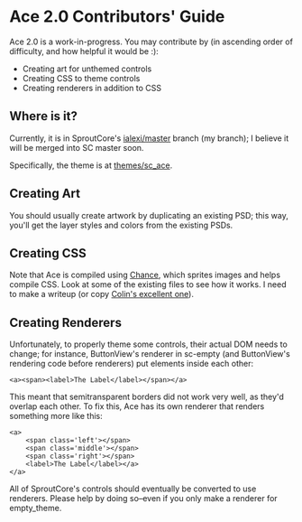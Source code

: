 Ace 2.0 Contributors' Guide
===========================

Ace 2.0 is a work-in-progress. You may contribute by (in ascending order of difficulty, 
and how helpful it would be :):

- Creating art for unthemed controls
- Creating CSS to theme controls
- Creating renderers in addition to CSS

Where is it?
------------
Currently, it is in SproutCore's [ialexi/master](http://github.com/sproutit/sproutcore/tree/ialexi/master)
branch (my branch); I believe it will be merged into SC master soon.

Specifically, the theme is at [themes/sc_ace](http://github.com/sproutit/sproutcore/tree/ialexi/master/themes/sc_ace/).

Creating Art
------------
You should usually create artwork by duplicating an existing PSD; this way,
you'll get the layer styles and colors from the existing PSDs.

Creating CSS
------------
Note that Ace is compiled using [Chance](http://github.com/ialexi/Chance.git),
which sprites images and helps compile CSS. Look at some of the existing files
to see how it works. I need to make a writeup (or copy 
[Colin's excellent one](http://colincodes.tumblr.com/post/442873949/sproutcore-chance)).


Creating Renderers
------------------
Unfortunately, to properly theme some controls, their actual DOM needs to change;
for instance, ButtonView's renderer in sc-empty (and ButtonView's rendering code
before renderers) put elements inside each other:

	<a><span><label>The Label</label></span></a>

This meant that semitransparent borders did not work very well, as they'd overlap
each other. To fix this, Ace has its own renderer that renders something more like this:

	<a>
		<span class='left'></span>
		<span class='middle'></span>
		<span class='right'></span>
		<label>The Label</label></a>
	</a>

All of SproutCore's controls should eventually be converted to use renderers. Please
help by doing so–even if you only make a renderer for empty\_theme.